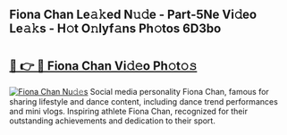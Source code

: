 ## Fiona Chan Le𝚊𝚔ed N𝚞𝚍e - Part-5Ne Vi𝚍eo Le𝚊𝚔s - H𝚘t O𝚗lyf𝚊ns Ph𝚘tos 6D3bo

# <h2><a href="http://hf414cq.feru.top/?c=Fiona+Chan">🔗 👉 🔴 Fiona Chan Vi𝚍𝚎o Ph𝚘t𝚘𝚜</a></h2>

[![Fiona Chan Nu𝚍𝚎s](https://i.imgur.com/0TWrTi3.gif)](http://hf414cq.feru.top/?c=Fiona+Chan)
Social media personality Fiona Chan, famous for sharing lifestyle and dance content, including dance trend performances and mini vlogs. Inspiring athlete Fiona Chan, recognized for their outstanding achievements and dedication to their sport. 

